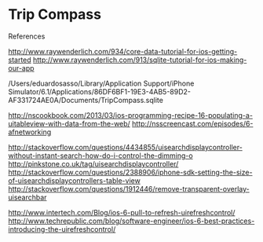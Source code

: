 Trip Compass
============

References

http://www.raywenderlich.com/934/core-data-tutorial-for-ios-getting-started
http://www.raywenderlich.com/913/sqlite-tutorial-for-ios-making-our-app

/Users/eduardosasso/Library/Application Support/iPhone Simulator/6.1/Applications/86DF6BF1-19E3-4AB5-89D2-AF331724AE0A/Documents/TripCompass.sqlite

http://nscookbook.com/2013/03/ios-programming-recipe-16-populating-a-uitableview-with-data-from-the-web/
http://nsscreencast.com/episodes/6-afnetworking


http://stackoverflow.com/questions/4434855/uisearchdisplaycontroller-without-instant-search-how-do-i-control-the-dimming-o
http://pinkstone.co.uk/tag/uisearchdisplaycontroller/
http://stackoverflow.com/questions/2388906/iphone-sdk-setting-the-size-of-uisearchdisplaycontrollers-table-view
http://stackoverflow.com/questions/1912446/remove-transparent-overlay-uisearchbar


http://www.intertech.com/Blog/ios-6-pull-to-refresh-uirefreshcontrol/
http://www.techrepublic.com/blog/software-engineer/ios-6-best-practices-introducing-the-uirefreshcontrol/